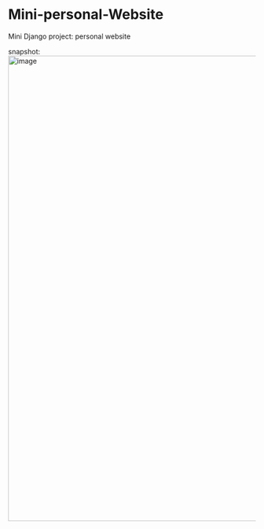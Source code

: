 # Mini-personal-Website
Mini Django project: personal website

snapshot:
<img width="946" alt="image" src="https://user-images.githubusercontent.com/54130340/229849813-071a7a9d-aee3-4995-9d33-0e43e4d98ac1.png">
